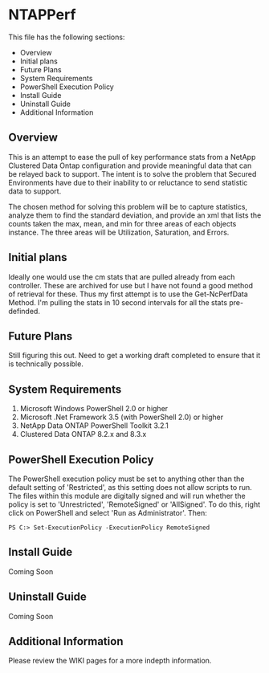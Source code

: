 # NTAPPerf #
This file has the following sections:

- Overview
- Initial plans
- Future Plans
- System Requirements
- PowerShell Execution Policy
- Install Guide
- Uninstall Guide
- Additional Information

## Overview ##
This is an attempt to ease the pull of key performance stats from a NetApp Clustered Data Ontap configuration and provide meaningful data that can be relayed back to support. The intent is to solve the problem that Secured Environments have due to their inability to or reluctance to send statistic data to support.

The chosen method for solving this problem will be to capture statistics, analyze them to find the standard deviation, and provide an xml that lists the counts taken the max, mean, and min for three areas of each objects instance. The three areas will be Utilization, Saturation, and Errors.

## Initial plans ##
Ideally one would use the cm stats that are pulled already from each controller. These are archived for use but I have not found a good method of retrieval for these. Thus my first attempt is to use the Get-NcPerfData Method. I'm pulling the stats in 10 second intervals for all the stats pre-definded.

## Future Plans ##
Still figuring this out. Need to get a working draft completed to ensure that it is technically possible.

## System Requirements ##
1. Microsoft Windows PowerShell 2.0 or higher
2. Microsoft .Net Framework 3.5 (with PowerShell 2.0) or higher
3. NetApp Data ONTAP PowerShell Toolkit 3.2.1
4. Clustered Data ONTAP 8.2.x and 8.3.x

## PowerShell Execution Policy ##
The PowerShell execution policy must be set to anything other than the default setting of 'Restricted', as this setting does not allow scripts to run. The files within this module are digitally signed and will run whether the policy is set to 'Unrestricted', 'RemoteSigned' or 'AllSigned'. To do this, right click on PowerShell and select 'Run as Administrator'. Then:

  `PS C:> Set-ExecutionPolicy -ExecutionPolicy RemoteSigned`

## Install Guide ##
Coming Soon

## Uninstall Guide ##
Coming Soon

## Additional Information ##
Please review the WIKI pages for a more indepth information.
